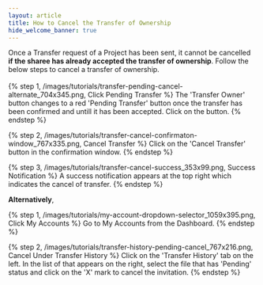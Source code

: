```yaml
---
layout: article
title: How to Cancel the Transfer of Ownership
hide_welcome_banner: true
---
```


Once a Transfer request of a Project has been sent, it cannot be cancelled **if the sharee has already accepted the transfer of ownership**. Follow the below steps to cancel a transfer of ownership.
<br />
<br />
{% step 1, /images/tutorials/transfer-pending-cancel-alternate_704x345.png, Click Pending Transfer %}
The 'Transfer Owner' button changes to a red 'Pending Transfer' button once the transfer has been confirmed and untill it has been accepted. Click on the button. 
{% endstep %}

{% step 2, /images/tutorials/transfer-cancel-confirmaton-window_767x335.png, Cancel Transfer %}
Click on the 'Cancel Transfer' button in the confirmation window.
{% endstep %}

{% step 3, /images/tutorials/transfer-cancel-success_353x99.png, Success Notification %}
A success notification appears at the top right which indicates the cancel of transfer.
{% endstep %}

**Alternatively**,

{% step 1, /images/tutorials/my-account-dropdown-selector_1059x395.png, Click My Accounts %}
Go to My Accounts from the Dashboard.
{% endstep %}

{% step 2, /images/tutorials/transfer-history-pending-cancel_767x216.png, Cancel Under Transfer History %}
Click on the 'Transfer History' tab on the left. In the list of that appears on the right, select the file that has 'Pending' status and click on the 'X' mark to cancel the invitation.
{% endstep %}